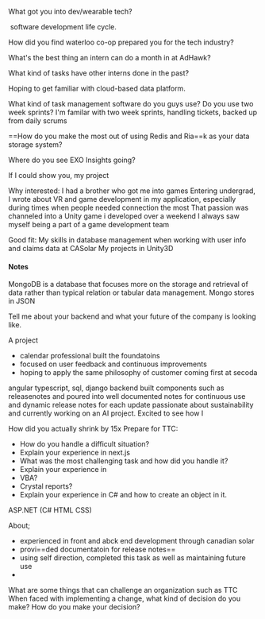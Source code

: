 
What got you into dev/wearable tech?


 software development life cycle.

How did you find waterloo co-op prepared you for the tech industry?


What's the best thing an intern can do a month in at AdHawk?

What kind of tasks have other interns done in the past?


Hoping to get familiar with cloud-based data platform. 

What kind of task management software do you guys use? Do you use two week sprints?
 I'm familar with two week sprints, handling tickets, backed up from daily scrums




==How do you make the most out of using Redis and Ria==k as your data storage system?

Where do you see EXO Insights going?

If I could show you, my project


Why interested:
I had a brother who got me into games
Entering undergrad, I wrote about VR and game development in my application, especially during times when people needed connection the most
That passion was channeled into a Unity game i developed over a weekend 
I always saw myself being a part of a game development team

Good fit:
My skills in database management when working with user info and claims data at CASolar
My projects in Unity3D 


#### Notes
MongoDB is a database that focuses more on the storage and retrieval of data rather than typical relation or tabular data management. 
Mongo stores in JSON

Tell me about your backend and what your future of the company is looking like. 

A project
- calendar professional built the foundatoins 
- focused on user feedback and continuous improvements
- hoping to apply the same philosophy of customer coming first at secoda

angular typescript, sql, django backend
built components such as releasenotes and poured into well documented notes for continuous use
and dynamic release notes for each update
passionate about sustainability and currently working on an AI project.
Excited to see how I 




How did you actually shrink by 15x
Prepare for TTC:

- How do you handle a difficult situation?
- Explain your experience in next.js
- What was the most challenging task and how did you handle it?
- Explain your experience in 
- VBA?
- Crystal reports?
- Explain your experience in C# and how to create an object in it. 


ASP.NET (C# HTML CSS)

About;

- experienced in front and abck end development through canadian solar
- provi==ded documentatoin for release notes==
- using self direction, completed this task as well as maintaining future use
- 



What are some things that can challenge an organization such as TTC
When faced with implementing a change, what kind of decision do you make?
How do you make your decision?














